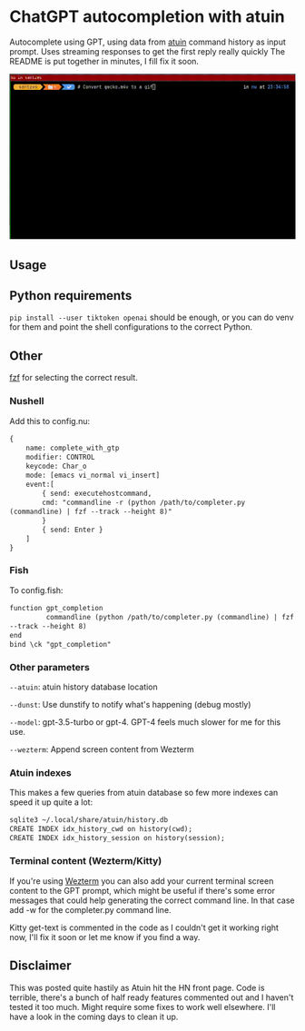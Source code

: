 # ChatGPT autocompletion with atuin

Autocomplete using GPT, using data from [atuin](https://github.com/ellie/atuin) command history as input prompt. Uses streaming responses to get the first reply really quickly
The README is put together in minutes, I fill fix it soon.

![GPT completer in use](gptcomplete.gif)

## Usage

## Python requirements
`pip install --user tiktoken openai` should be enough, or you can do venv for them and point the shell configurations to the correct Python.

## Other
[fzf](https://github.com/junegunn/fzf) for selecting the correct result.

### Nushell
Add this to config.nu:
```
{
    name: complete_with_gtp
    modifier: CONTROL
    keycode: Char_o
    mode: [emacs vi_normal vi_insert]
    event:[
        { send: executehostcommand,
        cmd: "commandline -r (python /path/to/completer.py (commandline) | fzf --track --height 8)"
        }
        { send: Enter }
    ]
}
```

### Fish
To config.fish:

```
function gpt_completion
         commandline (python /path/to/completer.py (commandline) | fzf --track --height 8)
end
bind \ck "gpt_completion"
```

### Other parameters
`--atuin`: atuin history database location

`--dunst`: Use dunstify to notify what's happening (debug mostly)

`--model`: gpt-3.5-turbo or gpt-4. GPT-4 feels much slower for me for this use.

`--wezterm`: Append screen content from Wezterm

### Atuin indexes
This makes a few queries from atuin database so few more indexes can speed it up quite a lot:
```
sqlite3 ~/.local/share/atuin/history.db
CREATE INDEX idx_history_cwd on history(cwd);
CREATE INDEX idx_history_session on history(session);
```


### Terminal content (Wezterm/Kitty)
If you're using [Wezterm](https://github.com/wez/wezterm) you can also add your current terminal screen content to the GPT prompt, which might be useful if there's some error messages that could help generating the correct command line. In that case add -w for the completer.py command line.

Kitty get-text is commented in the code as I couldn't get it working right now, I'll fix it soon or let me know if you find a way.

## Disclaimer
This was posted quite hastily as Atuin hit the HN front page. Code is terrible, there's a bunch of half ready features commented out and I haven't tested it too much. Might require some fixes to work well elsewhere. I'll have a look in the coming days to clean it up.